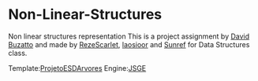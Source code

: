 # Non-Linear-Structures
Non linear structures representation
This is a project assignment by <a href="https://github.com/davidbuzatto">David Buzatto</a> and made by <a href="https://github.com/RezeScarlet">RezeScarlet</a>, <a href="https://github.com/laosioor">laosioor</a> and <a href="https://github.com/Sunref">Sunref</a> for Data Structures class.

Template:<a href="https://github.com/davidbuzatto/ProjetoESDArvores">ProjetoESDArvores</a>
Engine:<a href="https://github.com/davidbuzatto/JSGE">JSGE</a>
